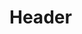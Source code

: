 <!-- TITLE: Mecanismes Comunicacio -->
<!-- SUBTITLE: A quick summary of Mecanismes Comunicacio -->

# Header